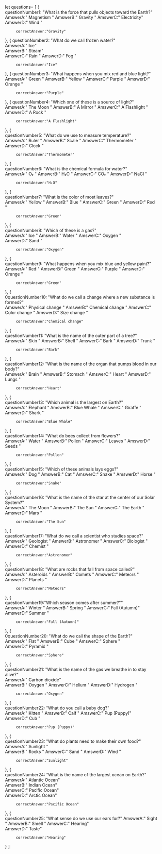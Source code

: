 let questions=
[
   {  
      questionNumber1: "What is the force that pulls objects toward the Earth?"  
         AmswerA:" Magnetism " 
         AmswerB:" Gravity "
         AmswerC:" Electricity"  
         AmswerD:" Wind  "

         correctAnswer:"Gravity"
   },
   {
      questionNumber2: "What do we call frozen water?"  
         AmswerA:" Ice"  
         AmswerB:" Steam"  
         AmswerC:" Rain " 
         AmswerD:" Fog "

         correctAnswer:"Ice"
   },
   {
      questionNumber3: "What happens when you mix red and blue light?"  
         AmswerA:" Green  "
         AmswerB:" Yellow " 
         AmswerC:" Purple " 
         AmswerD:" Orange  "
   
         correctAnswer:"Purple"
   },
   {
      questionNumber4: "Which one of these is a source of light?"  
         AmswerA:" The Moon  "
         AmswerB:" A Mirror  "
         AmswerC:" A Flashlight "  
         AmswerD:" A Rock " 

         correctAnswer:"A Flashlight"
   },
   {     
      questionNumber5: "What do we use to measure temperature?"  
         AmswerA:" Ruler  "
         AmswerB:" Scale  "
         AmswerC:" Thermometer  " 
         AmswerD:" Clock  "

         correctAnswer:"Thermometer"
   },
   {      
      questionNumber6: "What is the chemical formula for water?"  
         AmswerA:" O₂  "
         AmswerB:" H₂O   "
         AmswerC:" CO₂  "
         AmswerD:" NaCl  "

         correctAnswer:"H₂O"
   },
   {      
      questionNumber7: "What is the color of most leaves?"  
         AmswerA:" Yellow  "
         AmswerB:" Blue  "
         AmswerC:" Green  " 
         AmswerD:" Red  "

         correctAnswer:"Green"
   },
   {     
      questionNumber8: "Which of these is a gas?"  
         AmswerA:" Ice  "
         AmswerB:" Water  "
         AmswerC:" Oxygen "  
         AmswerD:" Sand  "

         correctAnswer:"Oxygen"
   },
   {     
      questionNumber9: "What happens when you mix blue and yellow paint?"  
         AmswerA:" Red  "
         AmswerB:" Green  " 
         AmswerC:" Purple " 
         AmswerD:" Orange  "

         correctAnswer:"Green"
   },
   {     
      0questionNumber10: "What do we call a change where a new substance is formed?"  
         AmswerA:" Physical change  "
         AmswerB:" Chemical change   "
         AmswerC:" Color change  "
         AmswerD:" Size change  "

         correctAnswer:"Chemical change"
   },
   {     
      questionNumber11: "What is the name of the outer part of a tree?"  
         AmswerA:" Skin  "
         AmswerB:" Shell  "
         AmswerC:" Bark   "
         AmswerD:" Trunk  "

         correctAnswer:"Bark"
   },
   {     
      questionNumber12: "What is the name of the organ that pumps blood in our body?"  
         AmswerA:" Brain  "
         AmswerB:" Stomach  "
         AmswerC:" Heart   "
         AmswerD:" Lungs  "

         correctAnswer:"Heart"
   },
   {     
      questionNumber13: "Which animal is the largest on Earth?"  
         AmswerA:" Elephant  "
         AmswerB:" Blue Whale   "
         AmswerC:" Giraffe  "
         AmswerD:" Shark  "

         correctAnswer:"Blue Whale"
   },
   {     
      questionNumber14: "What do bees collect from flowers?"  
         AmswerA:" Water  "
         AmswerB:" Pollen   "
         AmswerC:" Leaves " 
         AmswerD:" Seeds  "

         correctAnswer:"Pollen"
   },
   {     
      questionNumber15: "Which of these animals lays eggs?"  
         AmswerA:" Dog  "
         AmswerB:" Cat  "
         AmswerC:" Snake   "
         AmswerD:" Horse  "

         correctAnswer:"Snake"
   },
   {     
      questionNumber16: "What is the name of the star at the center of our Solar System?"  
         AmswerA:" The Moon  "
         AmswerB:" The Sun   "
         AmswerC:" The Earth  "
         AmswerD:" Mars  "

         correctAnswer:"The Sun"
   },
   {     
      questionNumber17: "What do we call a scientist who studies space?"  
         AmswerA:" Geologist  "
         AmswerB:" Astronomer  "
         AmswerC:" Biologist  "
         AmswerD:" Chemist  "

         correctAnswer:"Astronomer"
   },
   {     
      questionNumber18: "What are rocks that fall from space called?"  
         AmswerA:" Asteroids " 
         AmswerB:" Comets  "
         AmswerC:" Meteors  " 
         AmswerD:" Planets  "

         correctAnswer:"Meteors"
   },
   {     
      questionNumber19:"Which season comes after summer?""  
         AmswerA:" Winter  "
         AmswerB:" Spring  "
         AmswerC:" Fall (Autumn)"   
         AmswerD:" Summer  "

         correctAnswer:"Fall (Autumn)"
   },
   {     
      0questionNumber20: "What do we call the shape of the Earth?"  
         AmswerA:" Flat  "
         AmswerB:" Cube  "
         AmswerC:" Sphere "  
         AmswerD:" Pyramid " 

         correctAnswer:"Sphere"
   },
   {     
      questionNumber21: "What is the name of the gas we breathe in to stay alive?"  
         AmswerA:" Carbon dioxide"  
         AmswerB:" Oxygen  "
         AmswerC:" Helium  "
         AmswerD:" Hydrogen " 

         correctAnswer:"Oxygen"
   },
   {     
      questionNumber22: "What do you call a baby dog?"  
         AmswerA:" Kitten " 
         AmswerB:" Calf " 
         AmswerC:" Pup (Puppy)"   
         AmswerD:" Cub " 

         correctAnswer:"Pup (Puppy)"
   },
   {     
      questionNumber23: "What do plants need to make their own food?"  
         AmswerA:" Sunlight "  
         AmswerB:" Rocks  "
         AmswerC:" Sand  "
         AmswerD:" Wind  "

         correctAnswer:"Sunlight"
   },
   {     
      questionNumber24: "What is the name of the largest ocean on Earth?"  
         AmswerA:" Atlantic Ocean"  
         AmswerB:" Indian Ocean"  
         AmswerC:" Pacific Ocean"   
         AmswerD:" Arctic Ocean"  

         correctAnswer:"Pacific Ocean"
   },
   {     
      questionNumber25: "What sense do we use our ears for?"
         AmswerA:" Sight " 
         AmswerB:" Smell  "
         AmswerC:" Hearing"   
         AmswerD:" Taste"  

         correctAnswer:"Hearing" 
   }
]     
